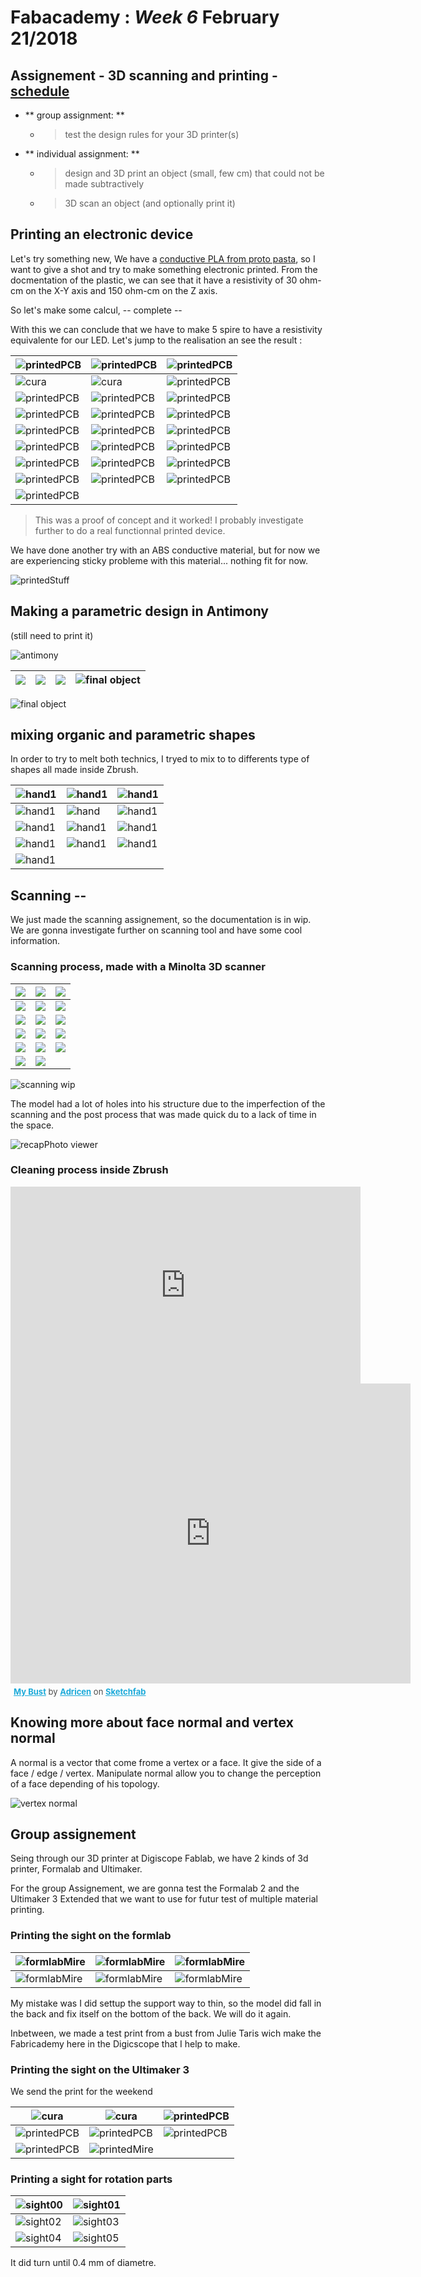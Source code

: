 # Fabacademy : *Week 6* **February 21/2018**
## Assignement - 3D scanning and printing - [schedule](http://academy.cba.mit.edu/classes/scanning_printing/index.html)

* ** group assignment: **
  - > test the design rules for your 3D printer(s)
* ** individual assignment: **
  - > design and 3D print an object (small, few cm) that could not be made subtractively
  - > 3D scan an object (and optionally print it)

## Printing an electronic device

Let's try something new, We have a [conductive PLA from proto pasta](https://www.proto-pasta.com/pages/conductive-pla), so I want to give a shot and try to make something electronic printed. From the docmentation of the plastic, we can see that it have a resistivity of 30 ohm-cm on the X-Y axis and 150 ohm-cm on the Z axis.

So let's make some calcul, -- complete --

With this we can conclude that we have to make 5 spire to have a resistivity equivalente for our LED.
Let's jump to the realisation an see the result :

| ![printedPCB](assets\img\week6\fusionScene0.jpg) | ![printedPCB](assets\img\week6\fusion360_0.jpg) | ![printedPCB](assets\img\week6\fusion360_0.jpg) |
| --- | --- | --- |
| ![cura](assets\img\week6\cura0.jpg) | ![cura](assets\img\week6\cura1.jpg)  | ![printedPCB](assets\img\week6\printCircuit00.jpg) |
| ![printedPCB](assets\img\week6\printCircuit0.jpg) | ![printedPCB](assets\img\week6\printCircuit01.jpg) | ![printedPCB](assets\img\week6\printCircuit02.jpg) |
| ![printedPCB](assets\img\week6\printCircuit03.jpg) | ![printedPCB](assets\img\week6\printCircuit04.jpg) | ![printedPCB](assets\img\week6\printCircuit10.jpg) |
| ![printedPCB](assets\img\week6\printCircuit11.jpg) | ![printedPCB](assets\img\week6\printCircuit12.jpg) | ![printedPCB](assets\img\week6\printCircuit13.jpg) |
| ![printedPCB](assets\img\week6\printCircuit14.jpg) | ![printedPCB](assets\img\week6\printCircuit15.jpg) | ![printedPCB](assets\img\week6\printCircuit16.jpg) |
| ![printedPCB](assets\img\week6\printCircuit17.jpg) | ![printedPCB](assets\img\week6\printCircuit18.jpg) | ![printedPCB](assets\img\week6\printCircuit19.jpg) |
| ![printedPCB](assets\img\week6\printCircuit20.jpg) | ![printedPCB](assets\img\week6\printCircuit21.jpg) | ![printedPCB](assets\img\week6\printCircuit22.jpg) |
| ![printedPCB](assets\img\week6\printCircuit23.jpg) |

> This was a proof of concept and it worked! I probably investigate further to do a real functionnal printed device.

We have done another try with an ABS conductive material, but for now we are experiencing sticky probleme with this material... nothing fit for now.

![printedStuff](assets\img\week6\printedMire.jpg)

## Making a parametric design in Antimony
(still need to print it)

![antimony](assets\img\week3\Antimony.jpg)

| ![](assets\img\week6\20180301_141407.jpg)| ![](assets\img\week6\20180301_141741.jpg)| ![](assets\img\week6\20180301_141952.jpg) | ![final object](assets\img\week6\20180301_151230.jpg) |
|---|---|---|---|

![final object](assets\img\week6\20180301_152725.jpg)

## mixing organic and parametric shapes

In order to try to melt both technics, I tryed to mix to to differents type of shapes all made inside Zbrush.

| ![hand1](assets\img\week6\ZBrush-fablabLogo00.jpg) | ![hand1](assets\img\week6\ZBrush-fablabLogo01.jpg) | ![hand1](assets\img\week6\hand1-00.jpg) |
| --- | --- | --- |
| ![hand1](assets\img\week6\handCura.jpg) | ![hand](assets\img\week6\hand1-0.jpg) | ![hand1](assets\img\week6\hand1-1.jpg) |
| ![hand1](assets\img\week6\hand1-2.jpg) | ![hand1](assets\img\week6\hand1-3.jpg) | ![hand1](assets\img\week6\hand1-4.jpg) |
| ![hand1](assets\img\week6\hand1-5.jpg) | ![hand1](assets\img\week6\hand1-6.jpg) | ![hand1](assets\img\week6\hand1-8.jpg) |
![hand1](assets\img\week6\hand1-7.jpg) |

## Scanning --

We just made the scanning assignement, so the documentation is in wip. We are gonna investigate further on scanning tool and have some cool information.

### Scanning process, made with a Minolta 3D scanner

| ![](assets\img\week6\01.jpg) | ![](assets\img\week6\02.jpg) | ![](assets\img\week6\03.jpg) |
|---|---|---|
|![](assets\img\week6\04.jpg)|![](assets\img\week6\05.jpg)|![](assets\img\week6\06.jpg)|
|![](assets\img\week6\07.jpg)|![](assets\img\week6\08.jpg)|![](assets\img\week6\09.jpg)|
|![](assets\img\week6\10.jpg)|![](assets\img\week6\11.jpg)|![](assets\img\week6\12.jpg)|
|![](assets\img\week6\13.jpg)|![](assets\img\week6\14.jpg)|![](assets\img\week6\15.jpg)|
|![](assets\img\week6\16.jpg)|![](assets\img\week6\17.jpg)|

![scanning wip](assets\img\week6\scanning00.jpg)

The model had a lot of holes into his structure due to the imperfection of the scanning and the post process that was made quick du to a lack of time in the space.

![recapPhoto viewer](assets\img\week6\recapPhoto.jpg)

### Cleaning process inside Zbrush

<iframe width="560" height="315" src="https://www.youtube.com/embed/fXNsrZW2zPs" frameborder="0" allow="autoplay; encrypted-media" allowfullscreen></iframe>

<div class="sketchfab-embed-wrapper"><iframe width="640" height="480" src="https://sketchfab.com/models/956bac575b6f45bf9012f74073d1cfec/embed?autostart=1&amp;camera=0" frameborder="0" allow="autoplay; fullscreen; vr" mozallowfullscreen="true" webkitallowfullscreen="true"></iframe> <p style="font-size: 13px; font-weight: normal; margin: 5px; color: #4A4A4A;"> <a href="https://sketchfab.com/models/956bac575b6f45bf9012f74073d1cfec?utm_medium=embed&utm_source=website&utm_campain=share-popup" target="_blank" style="font-weight: bold; color: #1CAAD9;">My Bust</a> by <a href="https://sketchfab.com/Adricen?utm_medium=embed&utm_source=website&utm_campain=share-popup" target="_blank" style="font-weight: bold; color: #1CAAD9;">Adricen</a> on <a href="https://sketchfab.com?utm_medium=embed&utm_source=website&utm_campain=share-popup" target="_blank" style="font-weight: bold; color: #1CAAD9;">Sketchfab</a> </p> </div>

## Knowing more about face normal and vertex normal

A normal is a vector that come frome a vertex or a face. It give the side of a face / edge / vertex. Manipulate normal allow you to change the perception of a face depending of his topology.

![vertex normal](assets\img\week6\vertexNormal.jpg)

## Group assignement

Seing through our 3D printer at Digiscope Fablab, we have 2 kinds of 3d printer, Formalab and Ultimaker.

For the group Assignement, we are gonna test the Formalab 2 and the Ultimaker 3 Extended that we want to use for futur test of multiple material printing.

### Printing the sight on the formlab

| ![formlabMire](assets\img\week6\formlabMire06.jpg) | ![formlabMire](assets\img\week6\formlabMire.jpg) | ![formlabMire](assets\img\week6\formlabMire02.jpg) |
| --- | --- | --- |
|![formlabMire](assets\img\week6\formlabMire03.jpg) | ![formlabMire](assets\img\week6\formlabMire04.jpg)  | ![formlabMire](assets\img\week6\formlabMire05.jpg)  |

My mistake was I did settup the support way to thin, so the model did fall in the back and fix itself on the bottom of the back. We will do it again.

Inbetween, we made a test print from a bust from Julie Taris wich make the Fabricademy here in the Digicscope that I help to make.
<!-- ![scan](assets\img\week6\testPrint.jpg) -->

### Printing the sight on the Ultimaker 3

We send the print for the weekend

| ![cura](assets\img\week6\cura0.jpg) | ![cura](assets\img\week6\cura1.jpg) | ![printedPCB](assets\img\week6\printCircuit05.jpg) |
| --- | --- | --- |
| ![printedPCB](assets\img\week6\printCircuit06.jpg)  | ![printedPCB](assets\img\week6\printCircuit07.jpg)  | ![printedPCB](assets\img\week6\printCircuit08.jpg) |
| ![printedPCB](assets\img\week6\printCircuit09.jpg) | ![printedMire](assets\img\week6\mireDone.jpg) |

### Printing a sight for rotation parts

| ![sight00](assets\img\week6\20180227_120426.jpg) | ![sight01](assets\img\week6\20180227_120435.jpg) |
|---|---|
| ![sight02](assets\img\week6\20180227_120439.jpg) | ![sight03](assets\img\week6\20180227_143834.jpg) |
| ![sight04](assets\img\week6\20180301_173707.jpg) | ![sight05](assets\img\week6\20180301_173826.jpg) |

It did turn until 0.4 mm of diametre.
